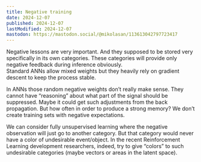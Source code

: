 ```yaml
---
title: Negative training
date: 2024-12-07
published: 2024-12-07
lastModified: 2024-12-07
mastodon: https://mastodon.social/@mikolasan/113613042797723417
---
```

Negative lessons are very important. And they supposed to be stored very specifically in its own categories. These categories will provide only negative feedback during inference obviously.  
Standard ANNs allow mixed weights but they heavily rely on gradient descent to keep the process stable.

In ANNs those random negative weights don’t really make sense. They cannot have “reasoning” about what part of the signal should be suppressed. Maybe it could get such adjustments from the back propagation. But how often in order to produce a strong memory? We don’t create training sets with negative expectations.

We can consider fully unsupervised learning where the negative observation will just go to another category. But that category would never have a color of undesirable event/object. In the recent Reinforcement Learning development researchers, indeed, try to give “colors” to such undesirable categories (maybe vectors or areas in the latent space).